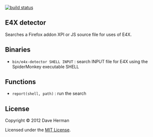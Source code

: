 [![build status](https://secure.travis-ci.org/dherman/e4x-detector.png)](http://travis-ci.org/dherman/e4x-detector)
## E4X detector

Searches a Firefox addon XPI or JS source file for uses of E4X.

## Binaries

  * `bin/e4x-detector SHELL INPUT` : search INPUT file for E4X using the SpiderMonkey executable SHELL

## Functions

  * `report(shell, path)` : run the search

## License

Copyright © 2012 Dave Herman

Licensed under the [MIT License](http://mit-license.org).
